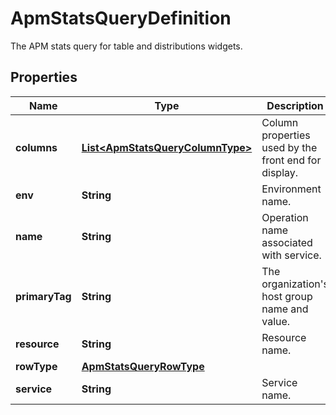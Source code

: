 

# ApmStatsQueryDefinition

The APM stats query for table and distributions widgets.
## Properties

Name | Type | Description | Notes
------------ | ------------- | ------------- | -------------
**columns** | [**List&lt;ApmStatsQueryColumnType&gt;**](ApmStatsQueryColumnType.md) | Column properties used by the front end for display. |  [optional]
**env** | **String** | Environment name. | 
**name** | **String** | Operation name associated with service. | 
**primaryTag** | **String** | The organization&#39;s host group name and value. | 
**resource** | **String** | Resource name. |  [optional]
**rowType** | [**ApmStatsQueryRowType**](ApmStatsQueryRowType.md) |  | 
**service** | **String** | Service name. | 



